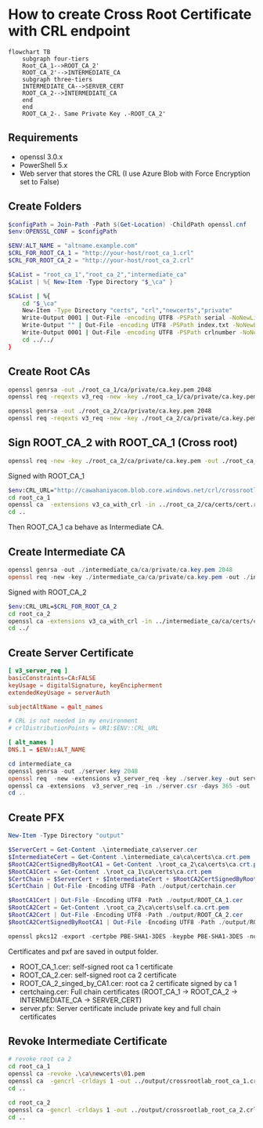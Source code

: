 # How to create Cross Root Certificate with CRL endpoint

```mermaid
flowchart TB
    subgraph four-tiers
    Root_CA_1-->ROOT_CA_2'
    ROOT_CA_2'-->INTERMEDIATE_CA
    subgraph three-tiers
    INTERMEDIATE_CA-->SERVER_CERT
    ROOT_CA_2-->INTERMEDIATE_CA
    end
    end
    ROOT_CA_2-. Same Private Key .-ROOT_CA_2'
```

## Requirements

- openssl 3.0.x
- PowerShell 5.x
- Web server that stores the CRL (I use Azure Blob with Force Encryption set to False)

## Create Folders

```powershell
$configPath = Join-Path -Path $(Get-Location) -ChildPath openssl.cnf
$env:OPENSSL_CONF = $configPath

$ENV:ALT_NAME = "altname.example.com"
$CRL_FOR_ROOT_CA_1 = "http://your-host/root_ca_1.crl"
$CRL_FOR_ROOT_CA_2 = "http://your-host/root_ca_2.crl"
```

```powershell
$CaList = "root_ca_1","root_ca_2","intermediate_ca"
$CaList | %{ New-Item -Type Directory "$_\ca" }
```

```sh
$CaList | %{
    cd "$_\ca"
    New-Item -Type Directory "certs", "crl","newcerts","private"
    Write-Output 0001 | Out-File -encoding UTF8 -PSPath serial -NoNewLine
    Write-Output "" | Out-File -encoding UTF8 -PSPath index.txt -NoNewLine
    Write-Output 0001 | Out-File -encoding UTF8 -PSPath crlnumber -NoNewLine
    cd ../../
}
```

## Create Root CAs

```sh
openssl genrsa -out ./root_ca_1/ca/private/ca.key.pem 2048
openssl req -reqexts v3_req -new -key ./root_ca_1/ca/private/ca.key.pem -x509 -nodes -days 3650 -out ./root_ca_1/ca/certs/ca.crt.pem -subj "/C=JP/ST=Tokyo/L=Shinagawa/O=Contoso/OU=CA/CN=ROOT_CA_1"

openssl genrsa -out ./root_ca_2/ca/private/ca.key.pem 2048
openssl req -reqexts v3_req -new -key ./root_ca_2/ca/private/ca.key.pem -x509 -nodes -days 3650 -out ./root_ca_2/ca/certs/self.ca.crt.pem -subj "/C=JP/ST=Tokyo/L=Shinagawa/O=Contoso/OU=CA/CN=ROOT_CA_2"
```

## Sign ROOT_CA_2 with ROOT_CA_1 (Cross root)

```sh
openssl req -new -key ./root_ca_2/ca/private/ca.key.pem -out ./root_ca_2/ca/certs/cert.req -subj "/C=JP/ST=Tokyo/L=Shinagawa/O=Contoso/OU=CA/CN=ROOT_CA_2"
```

Signed with ROOT_CA_1

```sh
$env:CRL_URL="http://cawahaniyacom.blob.core.windows.net/crl/crossrootlab_root_ca_1.crl"
cd root_ca_1
openssl ca  -extensions v3_ca_with_crl -in ../root_ca_2/ca/certs/cert.req -days 3650 -out ../root_ca_2/ca/certs/ca.crt.pem
cd ..
```

Then ROOT_CA_1 ca behave as Intermediate CA.

## Create Intermediate CA

```powershell
openssl genrsa -out ./intermediate_ca/ca/private/ca.key.pem 2048
openssl req -new -key ./intermediate_ca/ca/private/ca.key.pem -out ./intermediate_ca/ca/certs/cert.req -subj "/C=JP/ST=Tokyo/L=Shinagawa/O=Contoso/OU=CA/CN=INTERMEDIATE_CA"
```

Signed with ROOT_CA_2

```sh
$env:CRL_URL=$CRL_FOR_ROOT_CA_2
cd root_ca_2
openssl ca -extensions v3_ca_with_crl -in ../intermediate_ca/ca/certs/cert.req -days 3650 -out ../intermediate_ca/ca/certs/ca.crt.pem
cd ../
```

## Create Server Certificate

```conf
[ v3_server_req ]
basicConstraints=CA:FALSE
keyUsage = digitalSignature, keyEncipherment
extendedKeyUsage = serverAuth

subjectAltName = @alt_names

# CRL is not needed in my environment
# crlDistributionPoints = URI:$ENV::CRL_URL

[ alt_names ]
DNS.1 = $ENV::ALT_NAME
```

```powershell
cd intermediate_ca
openssl genrsa -out ./server.key 2048
openssl req  -new -extensions v3_server_req -key ./server.key -out server.csr -subj "/C=JP/ST=Tokyo/L=Shinagawa/O=Contoso/OU=CA/CN=$($env:ALT_NAME)"
openssl ca -extensions  v3_server_req -in ./server.csr -days 365 -out ./server.cer
cd ..
```

## Create PFX

```powershell
New-Item -Type Directory "output"

$ServerCert = Get-Content .\intermediate_ca\server.cer
$IntermediateCert = Get-Content .\intermediate_ca\ca\certs\ca.crt.pem
$RootCA2CertSignedByRootCA1 = Get-Content .\root_ca_2\ca\certs\ca.crt.pem
$RootCA1Cert = Get-Content .\root_ca_1\ca\certs\ca.crt.pem
$CertChain = $ServerCert + $IntermediateCert + $RootCA2CertSignedByRootCA1 + $RootCA1Cert
$CertChain | Out-File -Encoding UTF8 -Path ./output/certchain.cer

$RootCA1Cert | Out-File -Encoding UTF8 -Path ./output/ROOT_CA_1.cer
$RootCA2Cert = Get-Content .\root_ca_2\ca\certs\self.ca.crt.pem
$RootCA2Cert | Out-File -Encoding UTF8 -Path ./output/ROOT_CA_2.cer
$RootCA2CertSignedByRootCA1 | Out-File -Encoding UTF8 -Path ./output/ROOT_CA_2_singed_by_CA1.cer

openssl pkcs12 -export -certpbe PBE-SHA1-3DES -keypbe PBE-SHA1-3DES -nomac -out ./server.pfx  -inkey ./intermediate_ca/server.key -in ./certchain.cer -nodes
```

Certificates and pxf are saved in output folder.

- ROOT_CA_1.cer: self-signed root ca 1 certificate
- ROOT_CA_2.cer: self-signed root ca 2 certificate
- ROOT_CA_2_singed_by_CA1.cer: root ca 2 certificate signed by ca 1
- certchaing.cer: Full chain certificates (ROOT_CA_1 -> ROOT_CA_2 -> INTERMEDIATE_CA -> SERVER_CERT)
- server.pfx: Server certificate include private key and full chain certificates

## Revoke Intermediate Certificate

```sh
# revoke root ca 2
cd root_ca_1
openssl ca -revoke .\ca\newcerts\01.pem
openssl ca  -gencrl -crldays 1 -out ../output/crossrootlab_root_ca_1.crl
cd ..

cd root_ca_2
openssl ca -gencrl -crldays 1 -out ../output/crossrootlab_root_ca_2.crl
cd ..
```
